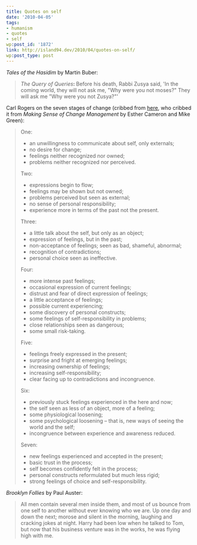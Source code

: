 ```yaml
---
title: Quotes on self
date: '2010-04-05'
tags:
- humanism
- quotes
- self
wp:post_id: '1872'
link: http://island94.dev/2010/04/quotes-on-self/
wp:post_type: post
---
```


<em>Tales of the Hasidim </em>by Martin Buber:
<blockquote><em>The Query of Queries</em><strong>: </strong>Before his death, Rabbi Zusya said, 'In the coming world, they will not ask me, "Why were you not moses?" They will ask me "Why were you not Zusya?"'</blockquote>
Carl Rogers on the seven stages of change (cribbed from <a href="http://www.behik.com/2009/04/rogers-and-the-path-to-personal-growth/">here</a>, who cribbed it from <em>Making Sense of Change Management</em> by Esther Cameron and Mike Green):
<blockquote>One:
<ul>
	<li>an unwillingness to communicate about self, only externals;</li>
	<li>no desire for change;</li>
	<li>feelings neither recognized nor owned;</li>
	<li>problems neither recognized nor perceived.</li>
</ul>
Two:
<ul>
	<li>expressions begin to flow;</li>
	<li>feelings may be shown but not owned;</li>
	<li>problems perceived but seen as external;</li>
	<li>no sense of personal responsibility;</li>
	<li>experience more in terms of the past not the present.</li>
</ul>
Three:
<ul>
	<li>a little talk about the self, but only as an object;</li>
	<li>expression of feelings, but in the past;</li>
	<li>non-acceptance of feelings; seen as bad, shameful, abnormal;</li>
	<li>recognition of contradictions;</li>
	<li>personal choice seen as ineffective.</li>
</ul>
Four:
<ul>
	<li>more intense past feelings;</li>
	<li>occasional expression of current feelings;</li>
	<li>distrust and fear of direct expression of feelings;</li>
	<li>a little acceptance of feelings;</li>
	<li>possible current experiencing;</li>
	<li>some discovery of personal constructs;</li>
	<li>some feelings of self-responsibility in problems;</li>
	<li>close relationships seen as dangerous;</li>
	<li>some small risk-taking.</li>
</ul>
Five:
<ul>
	<li>feelings freely expressed in the present;</li>
	<li>surprise and fright at emerging feelings;</li>
	<li>increasing ownership of feelings;</li>
	<li>increasing self-responsibility;</li>
	<li>clear facing up to contradictions and incongruence.</li>
</ul>
Six:
<ul>
	<li>previously stuck feelings experienced in the here and now;</li>
	<li>the self seen as less of an object, more of a feeling;</li>
	<li>some physiological loosening;</li>
	<li>some psychological loosening – that is, new ways of seeing the world and the self;</li>
	<li>incongruence between experience and awareness reduced.</li>
</ul>
Seven:
<ul>
	<li>new feelings experienced and accepted in the present;</li>
	<li>basic trust in the process;</li>
	<li>self becomes confidently felt in the process;</li>
	<li>personal constructs reformulated but much less rigid;</li>
	<li>strong feelings of choice and self-responsibility.</li>
</ul>
</blockquote>
<em>Brooklyn Follies</em> by Paul Auster:
<blockquote>All men contain several men inside them, and most of us bounce from one self to another without ever knowing who we are. Up one day and down the next; morose and silent in the morning, laughing and cracking jokes at night. Harry had been low when he talked to Tom, but now that his business venture was in the works, he was flying high with me.</blockquote>
